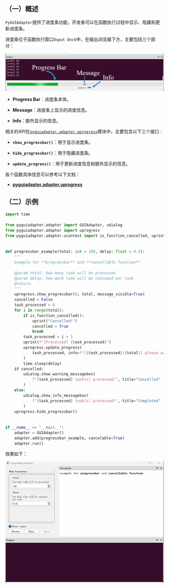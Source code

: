 ## （一）概述

`PyGUIAdapter`提供了进度条功能，开发者可以在函数执行过程中显示、隐藏和更新进度条。

进度条位于函数执行窗口`Ouput Dock`中，在输出浏览器下方，主要包括三个部分：

<div style="text-align: center">
    <img src="../assets/progressbar.png" />
</div>

- **Progress Bar**：进度条本体。

- **Message**：进度条上显示的进度信息。

- **Info**：额外显示的信息。

  

相关的API在[`pyguiadapter.adapter.uprogress`]({{main_branch}}/pyguiadapter/adapter/uprogress.py)模块中，主要包含以下三个接口：


- **`show_progressbar()`**：用于显示进度条。

- **`hide_progressbar()`**：用于隐藏进度条。

- **`update_progress()`**：用于更新进度信息和额外显示的信息。

各个函数具体信息可以参考以下文档：

- [**pyguiadapter.adapter.uprogress**](apis/pyguiadapter.adapter.uprogress.md)



## （二）示例

```python
import time

from pyguiadapter.adapter import GUIAdapter, udialog
from pyguiadapter.adapter import uprogress
from pyguiadapter.adapter.ucontext import is_function_cancelled, uprint


def progressbar_example(total: int = 100, delay: float = 0.5):
    """
    example for **progressbar** and **cancellable function**

    @param total: how many task will be processed
    @param delay: how much time will be consumed per task
    @return:
    """
    uprogress.show_progressbar(0, total, message_visible=True)
    cancelled = False
    task_processed = 0
    for i in range(total):
        if is_function_cancelled():
            uprint("Cancelled!")
            cancelled = True
            break
        task_processed = i + 1
        uprint(f"[Processed] {task_processed}")
        uprogress.update_progress(
            task_processed, info=f"[{task_processed}/{total}] please wait..."
        )
        time.sleep(delay)
    if cancelled:
        udialog.show_warning_messagebox(
            f"{task_processed} task(s) processed!", title="Cancelled"
        )
    else:
        udialog.show_info_messagebox(
            f"{task_processed} task(s) processed!", title="Completed"
        )
    uprogress.hide_progressbar()


if __name__ == "__main__":
    adapter = GUIAdapter()
    adapter.add(progressbar_example, cancelable=True)
    adapter.run()

```

效果如下：

<div style="text-align: center">
    <img src="../assets/progressbar_example.gif" />
</div>

